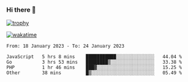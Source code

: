 ### Hi there 👋

[![trophy](https://github-profile-trophy.vercel.app/?username=cxnky&theme=dracula)](https://github.com/ryo-ma/github-profile-trophy)

[![wakatime](https://wakatime.com/badge/user/1c39c599-5497-41b9-a5be-2c4676e7fd23.svg)](https://wakatime.com/@1c39c599-5497-41b9-a5be-2c4676e7fd23)
<!--START_SECTION:waka-->

```text
From: 18 January 2023 - To: 24 January 2023

JavaScript   5 hrs 8 mins    ███████████░░░░░░░░░░░░░░   44.04 %
Go           3 hrs 53 mins   ████████▒░░░░░░░░░░░░░░░░   33.38 %
PHP          1 hr 46 mins    ███▓░░░░░░░░░░░░░░░░░░░░░   15.25 %
Other        38 mins         █▒░░░░░░░░░░░░░░░░░░░░░░░   05.49 %
```

<!--END_SECTION:waka-->
